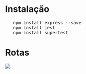 # Instalação
<pre>
   npm install express --save
   npm install jest
   npm install supertest
</pre>

# Rotas
<img src="https://github.com/user-attachments/assets/b5790297-6096-480b-aebf-64b97883134f"/>

